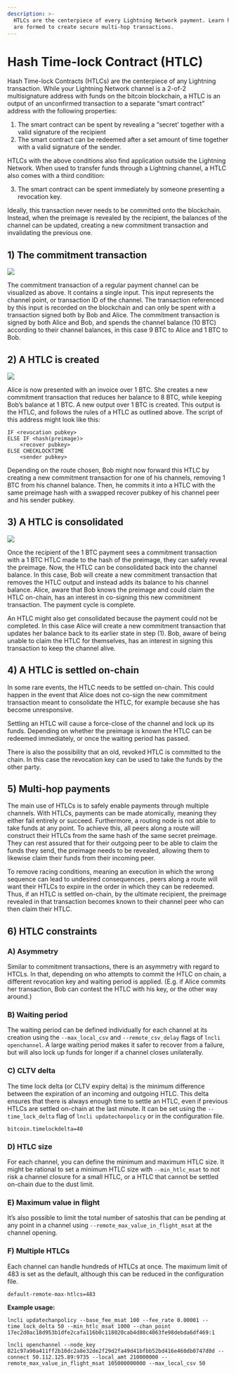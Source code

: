 ```yaml
---
description: >-
  HTLCs are the centerpiece of every Lightning Network payment. Learn how they
  are formed to create secure multi-hop transactions.
---
```


# Hash Time-lock Contract \(HTLC\)

Hash Time-lock Contracts \(HTLCs\) are the centerpiece of any Lightning transaction. While your Lightning Network channel is a 2-of-2 multisignature address with funds on the bitcoin blockchain, a HTLC is an output of an unconfirmed transaction to a separate “smart contract” address with the following properties:

1. The smart contract can be spent by revealing a “secret’ together with a valid signature of the recipient
2. The smart contract can be redeemed after a set amount of time together with a valid signature of the sender.

HTLCs with the above conditions also find application outside the Lightning Network. When used to transfer funds through a Lightning channel, a HTLC also comes with a third condition:

3. The smart contract can be spent immediately by someone presenting a revocation key.

Ideally, this transaction never needs to be committed onto the blockchain. Instead, when the preimage is revealed by the recipient, the balances of the channel can be updated, creating a new commitment transaction and invalidating the previous one.

## **1\) The commitment transaction**

![](../../.gitbook/assets/htlc_01.png)

The commitment transaction of a regular payment channel can be visualized as above. It contains a single input. This input represents the channel point, or transaction ID of the channel. The transaction referenced by this input is recorded on the blockchain and can only be spent with a transaction signed both by Bob and Alice. The commitment transaction is signed by both Alice and Bob, and spends the channel balance \(10 BTC\) according to their channel balances, in this case 9 BTC to Alice  and 1 BTC to Bob.

## **2\) A HTLC is created**

![](../../.gitbook/assets/htlc_02.png)

Alice is now presented with an invoice over 1 BTC. She creates a new commitment transaction that reduces her balance to 8 BTC, while keeping Bob’s balance at 1 BTC. A new output over 1 BTC is created. This output is the HTLC, and follows the rules of a HTLC as outlined above. The script of this address might look like this:

```text
IF <revocation pubkey>
ELSE IF <hash(preimage)>
    <recover pubkey>
ELSE CHECKLOCKTIME
    <sender pubkey>
```

Depending on the route chosen, Bob might now forward this HTLC by creating a new commitment transaction for one of his channels, removing 1 BTC from his channel balance. Then, he commits it into a HTLC with the same preimage hash with a swapped recover pubkey of his channel peer and his sender pubkey.

## 3\) A HTLC is consolidated

![](../../.gitbook/assets/htlc_03.png)

Once the recipient of the 1 BTC payment sees a commitment transaction with a 1 BTC HTLC made to the hash of the preimage, they can safely reveal the preimage. Now, the HTLC can be consolidated back into the channel balance. In this case, Bob will create a new commitment transaction that removes the HTLC output and instead adds its balance to his channel balance. Alice, aware that Bob knows the preimage and could claim the HTLC on-chain, has an interest in co-signing this new commitment transaction. The payment cycle is complete.

An HTLC might also get consolidated because the payment could not be completed. In this case Alice will create a new commitment transaction that updates her balance back to its earlier state in step \(1\). Bob, aware of being unable to claim the HTLC for themselves, has an interest in signing this transaction to keep the channel alive.

## 4\) A HTLC is settled on-chain

In some rare events, the HTLC needs to be settled on-chain. This could happen in the event that Alice does not co-sign the new commitment transaction meant to consolidate the HTLC, for example because she has become unresponsive.

Settling an HTLC will cause a force-close of the channel and lock up its funds. Depending on whether the preimage is known the HTLC can be redeemed immediately, or once the waiting period has passed.

There is also the possibility that an old, revoked HTLC is committed to the chain. In this case the revocation key can be used to take the funds by the other party.

## 5\) Multi-hop payments

The main use of HTLCs is to safely enable payments through multiple channels. With HTLCs, payments can be made atomically, meaning they either fail entirely or succeed. Furthermore, a routing node is not able to take funds at any point. To achieve this, all peers along a route will construct their HTLCs from the same hash of the same secret preimage. They can rest assured that for their outgoing peer to be able to claim the funds they send, the preimage needs to be revealed, allowing them to likewise claim their funds from their incoming peer.

To remove racing conditions, meaning an execution in which the wrong sequence can lead to undesired consequences , peers along a route will want their HTLCs to expire in the order in which they can be redeemed. Thus, if an HTLC is settled on-chain, by the ultimate recipient, the preimage revealed in that transaction becomes known to their channel peer who can then claim their HTLC.

## 6\) **HTLC constraints**

### **A\) Asymmetry**

Similar to commitment transactions, there is an asymmetry with regard to HTCLs. In that, depending on who attempts to commit the HTLC on chain, a different revocation key and waiting period is applied. \(E.g. if Alice commits her transaction, Bob can contest the HTLC with his key, or the other way around.\)

### **B\) Waiting period**

The waiting period can be defined individually for each channel at its creation using the `--max_local_csv` and `--remote_csv_delay` flags of `lncli openchannel`. A large waiting period makes it safer to recover from a failure, but will also lock up funds for longer if a channel closes unilaterally.

### **C\) CLTV delta**

The time lock delta \(or CLTV expiry delta\) is the minimum difference between the expiration of an incoming and outgoing HTLC. This delta ensures that there is always enough time to settle an HTLC, even if previous HTLCs are settled on-chain at the last minute. It can be set using the `--time_lock_delta` flag of `lncli updatechanpolicy` or in the configuration file.

`bitcoin.timelockdelta=40`

### **D\) HTLC size**

For each channel, you can define the minimum and maximum HTLC size. It might be rational to set a minimum HTLC size with `--min_htlc_msat` to not risk a channel closure for a small HTLC, or a HTLC that cannot be settled on-chain due to the dust limit.

### **E\) Maximum value in flight**

It’s also possible to limit the total number of satoshis that can be pending at any point in a channel using `--remote_max_value_in_flight_msat` at the channel opening.

### **F\) Multiple HTLCs**

Each channel can handle hundreds of HTLCs at once. The maximum limit of 483 is set as the default, although this can be reduced in the configuration file.

`default-remote-max-htlcs=483`

**Example usage:**

`lncli updatechanpolicy --base_fee_msat 100 --fee_rate 0.00001 --time_lock_delta 50 --min_htlc_msat 1000 --chan_point 17ec2d0ac18d953b1dfe2cafa116b0c118020cab4d80c4063fe98debda6df469:1`

`lncli openchannel --node_key 021c97a90a411ff2b10dc2a8e32de2f29d2fa49d41bfbb52bd416e460db0747d0d --connect 50.112.125.89:9735 --local_amt 210000000 --remote_max_value_in_flight_msat 105000000000 --max_local_csv 50`

